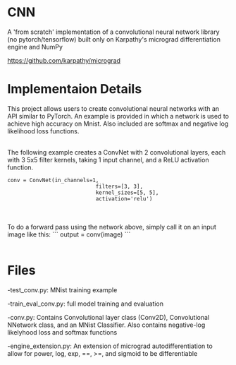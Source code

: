 <h1>CNN</h1>
A 'from scratch' implementation of a convolutional neural network library (no pytorch/tensorflow) built only on Karpathy's micrograd differentiation engine and NumPy
 

https://github.com/karpathy/micrograd

<h1>Implementaion Details</h1>
This project allows users to create convolutional neural networks with an API similar to PyTorch. An example is provided in which a network is used to achieve high accuracy on Mnist. Also included are softmax and negative log likelihood loss functions.

<br>
<br>

The following example creates a ConvNet with 2 convolutional layers, each with 3 5x5 filter kernels, 
taking 1 input channel, and a ReLU activation function.

```
conv = ConvNet(in_channels=1,
                            filters=[3, 3],
                            kernel_sizes=[5, 5],
                            activation='relu')
```


<br>
<br>
To do a forward pass using the network above, simply call it on an input image like this:
```
output = conv(image)
```

<br>
<br>

<h1>Files</h1>

-test_conv.py: MNist training example

-train_eval_conv.py: full model training and evaluation

-conv.py: Contains Convolutional layer class (Conv2D), Convolutional NNetwork class, and an MNist Classifier. 
Also contains negative-log likelyhood loss and softmax functions

-engine_extension.py: An extension of micrograd autodifferentiation to allow for power, log, exp, ==, >=, and sigmoid to be differentiable
